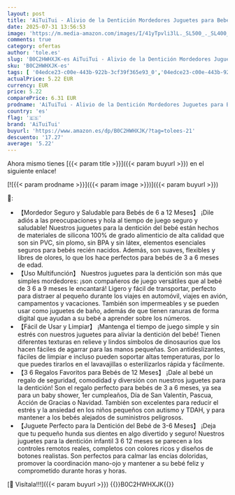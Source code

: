 ```yaml
---
layout: post
title: 'AiTuiTui - Alivio de la Dentición Mordedores Juguetes para Bebés 6-12 Meses Regalos  Silicona Mordedor Mando a Distancia Juguetes de Baño para 3-6 9 Meses Niño Niña Autismo  Juguetes de Grado Alimenticio Negro'
date: 2025-07-31 13:56:53
image: 'https://m.media-amazon.com/images/I/41yTpvli3lL._SL500_._SL400_.jpg'
comments: true
category: ofertas
author: 'tole.es'
slug: 'B0C2HWHXJK-es AiTuiTui - Alivio de la Dentición Mordedores Juguetes para...'
sku: 'B0C2HWHXJK-es'
tags: [ '04edce23-c00e-443b-922b-3cf39f365e93_0','04edce23-c00e-443b-922b-3cf39f365e93_6101','Arborist Merchandising Root','Bebé','Chupetes y mordedores','Los favoritos de los clientes: Bebé','Mordedores','Self Service','Special Features Stores','aituitui','bebés','🇪🇸', ]
actualPrice: 5.22 EUR
currency: EUR
price: 5.22
comparePrice: 6.31 EUR
prodname: 'AiTuiTui - Alivio de la Dentición Mordedores Juguetes para Bebés 6-12 Meses Regalos  Silicona Mordedor Mando a Distancia Juguetes de Baño para 3-6 9 Meses Niño Niña Autismo  Juguetes de Grado Alimenticio Negro'
country: 'es'
flag: '🇪🇸'
brand: 'AiTuiTui'
buyurl: 'https://www.amazon.es/dp/B0C2HWHXJK/?tag=tolees-21'
descuento: '17.27'
average: '5.22'
---
```


Ahora mismo tienes [{{< param title >}}]({{< param buyurl >}}) en el siguiente enlace!

[![{{< param prodname >}}]({{< param image >}})]({{< param buyurl >}})

🔎:

- 【Mordedor Seguro y Saludable para Bebés de 6 a 12 Meses】 ¡Dile adiós a las preocupaciones y hola al tiempo de juego seguro y saludable! Nuestros juguetes para la dentición del bebé están hechos de materiales de silicona 100% de grado alimenticio de alta calidad que son sin PVC, sin plomo, sin BPA y sin látex, elementos esenciales seguros para bebés recién nacidos. Además, son suaves, flexibles y libres de olores, lo que los hace perfectos para bebés de 3 a 6 meses de edad.
- 【Uso Multifunción】 Nuestros juguetes para la dentición son más que simples mordedores: ¡son compañeros de juego versátiles que al bebé de 3 6 a 9 meses le encantará! Ligero y fácil de transportar, perfecto para distraer al pequeño durante los viajes en automóvil, viajes en avión, campamentos y vacaciones. También son impermeables y se pueden usar como juguetes de baño, además de que tienen ranuras de forma digital que ayudan a su bebé a aprender sobre los números.
- 【Fácil de Usar y Limpiar】 ¡Mantenga el tiempo de juego simple y sin estrés con nuestros juguetes para aliviar la dentición del bebé! Tienen diferentes texturas en relieve y lindos símbolos de dinosaurios que los hacen fáciles de agarrar para las manos pequeñas. Son antideslizantes, fáciles de limpiar e incluso pueden soportar altas temperaturas, por lo que puedes tirarlos en el lavavajillas o esterilizarlos rápida y fácilmente.
- 【3 6 Regalos Favoritos para Bebés de 12 Meses】 ¡Dale al bebé un regalo de seguridad, comodidad y diversión con nuestros juguetes para la dentición! Son el regalo perfecto para bebés de 3 a 6 meses, ya sea para un baby shower, 1er cumpleaños, Día de San Valentín, Pascua, Acción de Gracias o Navidad. También son excelentes para reducir el estrés y la ansiedad en los niños pequeños con autismo y TDAH, y para mantener a los bebés alejados de suministros peligrosos.
- 【Juguete Perfecto para la Dentición del Bebé de 3-6 Meses】 ¡Deja que tu pequeño hunda sus dientes en algo divertido y seguro! Nuestros juguetes para la dentición infantil 3 6 12 meses se parecen a los controles remotos reales, completos con colores ricos y diseños de botones realistas. Son perfectos para calmar las encías doloridas, promover la coordinación mano-ojo y mantener a su bebé feliz y comprometido durante horas y horas.

[🛒 Visítala!!!]({{< param buyurl >}})
{{<world>}}B0C2HWHXJK{{</world>}}
